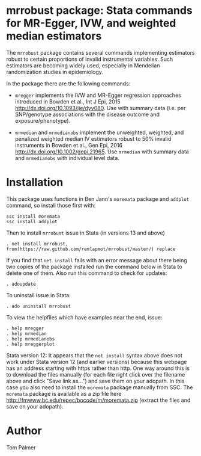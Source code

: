# mrrobust package: Stata commands for MR-Egger, IVW, and weighted median estimators
The `mrrobust` package contains several commands implementing estimators robust to certain proportions of invalid instrumental variables. Such estimators are becoming widely used, especially in Mendelian randomization studies in epidemiology.

In the package there are the following commands:

 - `mregger` implements the IVW and MR-Egger regression approaches introduced in Bowden et al., Int J Epi, 2015 <http://dx.doi.org/10.1093/ije/dyv080>. Use with summary data (i.e. per SNP/genotype associations with the disease outcome and exposure/phenotype).

 - `mrmedian` and `mrmedianobs` implement the unweighted, weighted, and penalized weighted median IV estimators robust to 50% invalid instruments in Bowden et al., Gen Epi, 2016 <http://dx.doi.org/10.1002/gepi.21965>. Use `mrmedian` with summary data and `mrmedianobs` with individual level data.

Installation
============

This package uses functions in Ben Jann's `moremata` package and `addplot` command, so install those first with:
```
ssc install moremata
ssc install addplot
```

Then to install `mrrobust` issue in Stata (in versions 13 and above)
```
. net install mrrobust, from(https://raw.github.com/remlapmot/mrrobust/master/) replace
```

If you find that `net install` fails with an error message about there being two copies of the package installed run the command below in Stata to delete one of them. Also run this command to check for updates:
```
. adoupdate
```

To uninstall issue in Stata:
```
. ado uninstall mrrobust
```

To view the helpfiles which have examples near the end, issue:
```
. help mregger
. help mrmedian
. help mrmedianobs
. help mreggerplot
```

Stata version 12: It appears that the `net install` syntax above does not work under Stata version 12 (and earlier versions) because this webpage has an address starting with https rather than http. One way around this is to download the files manually (for each file right click over the filename above and click "Save link as...") and save them on your adopath. In this case you also need to install the `moremata` package manually from SSC. The `moremata` package is available as a zip file here <http://fmwww.bc.edu/repec/bocode/m/moremata.zip> (extract the files and save on your adopath).

Author
=======
Tom Palmer
